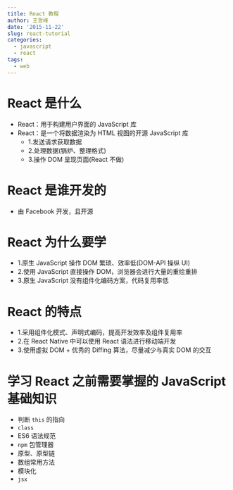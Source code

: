 ```yaml
---
title: React 教程
author: 王哲峰
date: '2015-11-22'
slug: react-tutorial
categories:
  - javascript
  - react
tags:
  - web
---
```


# React 是什么

- React：用于构建用户界面的 JavaScript 库
- React：是一个将数据渲染为 HTML 视图的开源 JavaScript 库
    - 1.发送请求获取数据
    - 2.处理数据(锅炉、整理格式)
    - 3.操作 DOM 呈现页面(React 不做)

# React 是谁开发的

- 由 Facebook 开发，且开源

# React 为什么要学

- 1.原生 JavaScript 操作 DOM 繁琐、效率低(DOM-API 操纵 UI)
- 2.使用 JavaScript 直接操作 DOM，浏览器会进行大量的重绘重排
- 3.原生 JavaScript 没有组件化编码方案，代码复用率低

# React 的特点

- 1.采用组件化模式、声明式编码，提高开发效率及组件复用率
- 2.在 React Native 中可以使用 React 语法进行移动端开发
- 3.使用虚拟 DOM + 优秀的 Diffing 算法，尽量减少与真实 DOM 的交互

# 学习 React 之前需要掌握的 JavaScript 基础知识

- 判断 `this` 的指向
- `class`
- ES6 语法规范
- `npm` 包管理器
- 原型、原型链
- 数组常用方法
- 模块化
- `jsx`
